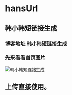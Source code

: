 # hansUrl
## 韩小韩短链接生成
### 博客地址 [韩小韩短链接生成](https://www.vvhan.com/hansurl.html "韩小韩短链接生成")
### 先来看看首页图片

![韩小韩短连接生成](https://cdn.jsdelivr.net/gh/githubimg/www.vvhan.com/usr/uploads/2020/04/1849495393.png)

## 上传直接使用。
